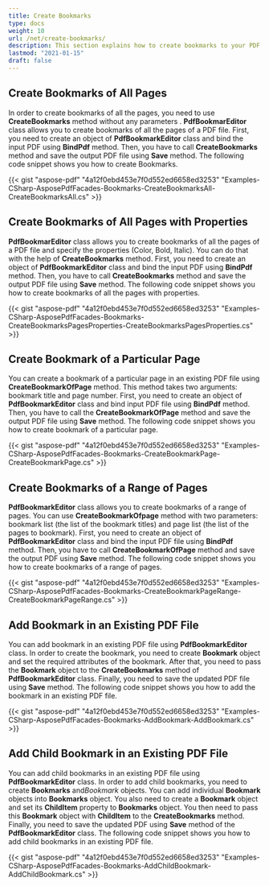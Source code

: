 ```yaml
---
title: Create Bookmarks
type: docs
weight: 10
url: /net/create-bookmarks/
description: This section explains how to create bookmarks to your PDF file with Aspose.PDF Facades using PdfBookmarEditor Class.
lastmod: "2021-01-15"
draft: false
---
```


## Create Bookmarks of All Pages

In order to create bookmarks of all the pages, you need to use **CreateBookmarks** method without any parameters . **PdfBookmarEditor** class allows you to create bookmarks of all the pages of a PDF file. First, you need to create an object of **PdfBookmarkEditor** class and bind the input PDF using **BindPdf** method. Then, you have to call **CreateBookmarks** method and save the output PDF file using **Save** method. The following code snippet shows you how to create Bookmarks.



{{< gist "aspose-pdf" "4a12f0ebd453e7f0d552ed6658ed3253" "Examples-CSharp-AsposePdfFacades-Bookmarks-CreateBookmarksAll-CreateBookmarksAll.cs" >}}

## Create Bookmarks of All Pages with Properties

**PdfBookmarEditor** class allows you to create bookmarks of all the pages of a PDF file and specify the properties (Color, Bold, Italic). You can do that with the help of **CreateBookmarks** method. First, you need to create an object of **PdfBookmarkEditor** class and bind the input PDF using **BindPdf** method. Then, you have to call **CreateBookmarks** method and save the output PDF file using **Save** method. The following code snippet shows you how to create bookmarks of all the pages with properties.



{{< gist "aspose-pdf" "4a12f0ebd453e7f0d552ed6658ed3253" "Examples-CSharp-AsposePdfFacades-Bookmarks-CreateBookmarksPagesProperties-CreateBookmarksPagesProperties.cs" >}}

## Create Bookmark of a Particular Page

You can create a bookmark of a particular page in an existing PDF file using **CreateBookmarkOfPage** method. This method takes two arguments: bookmark title and page number. First, you need to create an object of **PdfBookmarkEditor** class and bind input PDF file using **BindPdf** method. Then, you have to call the **CreateBookmarkOfPage** method and save the output PDF file using **Save** method. The following code snippet shows you how to create bookmark of a particular page.



{{< gist "aspose-pdf" "4a12f0ebd453e7f0d552ed6658ed3253" "Examples-CSharp-AsposePdfFacades-Bookmarks-CreateBookmarkPage-CreateBookmarkPage.cs" >}}

## Create Bookmarks of a Range of Pages

**PdfBookmarkEditor** class allows you to create bookmarks of a range of pages. You can use **CreateBookmarkOfpage** method with two parameters: bookmark list (the list of the bookmark titles) and page list (the list of the pages to bookmark). First, you need to create an object of **PdfBookmarkEditor** class and bind the input PDF file using **BindPdf** method. Then, you have to call **CreateBookmarkOfPage** method and save the output PDF using **Save** method. The following code snippet shows you how to create bookmarks of a range of pages.



{{< gist "aspose-pdf" "4a12f0ebd453e7f0d552ed6658ed3253" "Examples-CSharp-AsposePdfFacades-Bookmarks-CreateBookmarkPageRange-CreateBookmarkPageRange.cs" >}}

## Add Bookmark in an Existing PDF File

You can add bookmark in an existing PDF file using **PdfBookmarkEditor** class. In order to create the bookmark, you need to create **Bookmark** object and set the required attributes of the bookmark. After that, you need to pass the **Bookmark** object to the **CreateBookmarks** method of **PdfBookmarkEditor** class. Finally, you need to save the updated PDF file using **Save** method. The following code snippet shows you how to add the bookmark in an existing PDF file.



{{< gist "aspose-pdf" "4a12f0ebd453e7f0d552ed6658ed3253" "Examples-CSharp-AsposePdfFacades-Bookmarks-AddBookmark-AddBookmark.cs" >}}

## Add Child Bookmark in an Existing PDF File

You can add child bookmarks in an existing PDF file using **PdfBookmarkEditor** class. In order to add child bookmarks, you need to create **Bookmarks** and*Bookmark* objects. You can add individual **Bookmark** objects into **Bookmarks** object. You also need to create a **Bookmark** object and set its **ChildItem** property to **Bookmarks** object. You then need to pass this **Bookmark** object with **ChildItem** to the **CreateBookmarks** method. Finally, you need to save the updated PDF using **Save** method of the **PdfBookmarkEditor** class. The following code snippet shows you how to add child bookmarks in an existing PDF file.



{{< gist "aspose-pdf" "4a12f0ebd453e7f0d552ed6658ed3253" "Examples-CSharp-AsposePdfFacades-Bookmarks-AddChildBookmark-AddChildBookmark.cs" >}}
